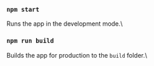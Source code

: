 ### `npm start`

Runs the app in the development mode.\


### `npm run build`

Builds the app for production to the `build` folder.\



